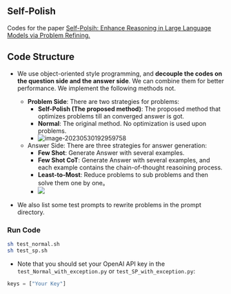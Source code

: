## Self-Polish

Codes for the paper  [Self-Polsih: Enhance Reasoning in Large Language Models via Problem Refining.](https://arxiv.org/abs/2305.14497)



## Code Structure

- We use object-oriented style programming, and **decouple the codes on the question side and the answer side**. We can combine them for better performance. We implement the following methods not.

    - **Problem Side**: There are two strategies for problems:
      - **Self-Polish (The proposed method)**: The proposed method that optimizes problems till an converged answer is got.
      - **Normal**: The original method. No optimization is used upon problems.
      - ![image-20230530192959758](https://spring-security.oss-cn-beijing.aliyuncs.com/img/image-20230530192959758.png)
    - Answer Side: There are three strategies for answer generation:
      - **Few Shot**: Generate Answer with several examples.
      - **Few Shot CoT**: Generate Answer with several examples, and each example contains the chain-of-thought reasoining process.
      - **Least-to-Most**: Reduce problems to sub problems and then solve them one by one。
      - ![](https://spring-security.oss-cn-beijing.aliyuncs.com/img/image-20230530192935854.png)
- We also list some test prompts to rewrite problems in the prompt directory.
### Run Code

```bash
sh test_normal.sh
sh test_sp.sh
```

- Note that you should set your OpenAI API key in the `test_Normal_with_exception.py` or `test_SP_with_exception.py`:
```python
keys = ["Your Key"]
```

